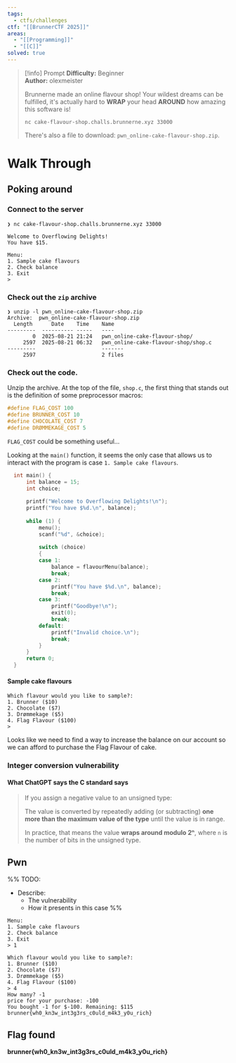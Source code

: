 ```yaml
---
tags:
  - ctfs/challenges
ctf: "[[BrunnerCTF 2025]]"
areas:
  - "[[Programming]]"
  - "[[C]]"
solved: true
---
```


> [!info] Prompt
> **Difficulty:** Beginner  
**Author:** olexmeister
> 
> Brunnerne made an online flavour shop! Your wildest dreams can be fulfilled, it's actually hard to **WRAP** your head **AROUND** how amazing this software is!
> 
> `nc cake-flavour-shop.challs.brunnerne.xyz 33000`
> 
> There's also a file to download: `pwn_online-cake-flavour-shop.zip`.

# Walk Through

## Poking around

### Connect to the server

```
❯ nc cake-flavour-shop.challs.brunnerne.xyz 33000

Welcome to Overflowing Delights!
You have $15.

Menu:
1. Sample cake flavours
2. Check balance
3. Exit
> 

```

### Check out the `zip` archive

```
❯ unzip -l pwn_online-cake-flavour-shop.zip 
Archive:  pwn_online-cake-flavour-shop.zip
  Length      Date    Time    Name
---------  ---------- -----   ----
        0  2025-08-21 21:24   pwn_online-cake-flavour-shop/
     2597  2025-08-21 06:32   pwn_online-cake-flavour-shop/shop.c
---------                     -------
     2597                     2 files

```

### Check out the code.

Unzip the archive. At the top of the file, `shop.c`, the first thing that stands out is the definition of some preprocessor macros:

``` c
#define FLAG_COST 100
#define BRUNNER_COST 10
#define CHOCOLATE_COST 7
#define DRØMMEKAGE_COST 5
```

`FLAG_COST` could be something useful...

Looking at the `main()` function, it seems the only case that allows us to interact with the program is case `1. Sample cake flavours`.

``` c
  int main() {                                                                    
      int balance = 15;                                                           
      int choice;                                                                 
                                                                                  
      printf("Welcome to Overflowing Delights!\n");                               
      printf("You have $%d.\n", balance);                                         
                                                                                  
      while (1) {                                                                 
          menu();                                                                 
          scanf("%d", &choice);                                                   
                                                                                  
          switch (choice)                                                         
          {                                                                       
          case 1:                                                                 
              balance = flavourMenu(balance);                                     
              break;                                                              
          case 2:                                                                 
              printf("You have $%d.\n", balance);                                 
              break;                                                              
          case 3:                                                                 
              printf("Goodbye!\n");                                               
              exit(0);                                                            
              break;                                                              
          default:                                                                
              printf("Invalid choice.\n");                                        
              break;                                                              
          }                                                                       
      }                                                                           
      return 0;                                                                   
  }   
```

#### Sample cake flavours

```
Which flavour would you like to sample?:
1. Brunner ($10)
2. Chocolate ($7)
3. Drømmekage ($5)
4. Flag Flavour ($100)
> 
```

Looks like we need to find a way to increase the balance on our account so we can afford to purchase the Flag Flavour of cake.

### Integer conversion vulnerability


#### What ChatGPT says the C standard says

> If you assign a negative value to an unsigned type:
> 
> The value is converted by repeatedly adding (or subtracting) **one more than the maximum value of the type** until the value is in range.
> 
> In practice, that means the value **wraps around modulo 2ⁿ**, where `n` is the number of bits in the unsigned type.

## Pwn

%%
TODO:
	
- Describe:
	- The vulnerability 
	- How it presents in this case
%%

```
Menu:
1. Sample cake flavours
2. Check balance
3. Exit
> 1

Which flavour would you like to sample?:
1. Brunner ($10)
2. Chocolate ($7)
3. Drømmekage ($5)
4. Flag Flavour ($100)
> 4
How many? -1
price for your purchase: -100
You bought -1 for $-100. Remaining: $115
brunner{wh0_kn3w_int3g3rs_c0uld_m4k3_y0u_rich}

```

## Flag found

**brunner{wh0_kn3w_int3g3rs_c0uld_m4k3_y0u_rich}**